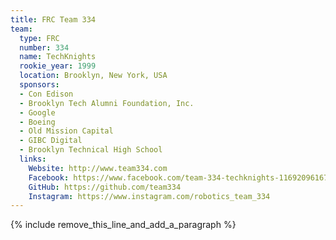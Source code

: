 ```yaml
---
title: FRC Team 334
team:
  type: FRC
  number: 334
  name: TechKnights
  rookie_year: 1999
  location: Brooklyn, New York, USA
  sponsors:
  - Con Edison
  - Brooklyn Tech Alumni Foundation, Inc.
  - Google
  - Boeing
  - Old Mission Capital
  - GIBC Digital
  - Brooklyn Technical High School
  links:
    Website: http://www.team334.com
    Facebook: https://www.facebook.com/team-334-techknights-116920961670659
    GitHub: https://github.com/team334
    Instagram: https://www.instagram.com/robotics_team_334
---
```


{% include remove_this_line_and_add_a_paragraph %}